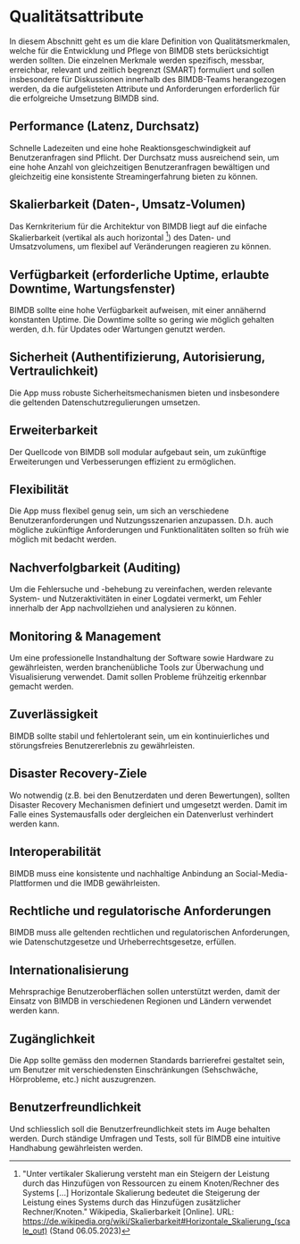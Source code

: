 # Qualitätsattribute
In diesem Abschnitt geht es um die klare Definition von Qualitätsmerkmalen, welche für die Entwicklung und Pflege von BIMDB stets berücksichtigt werden sollten. Die einzelnen Merkmale werden spezifisch, messbar, erreichbar, relevant und zeitlich begrenzt (SMART) formuliert und sollen insbesondere für Diskussionen innerhalb des BIMDB-Teams herangezogen werden, da die aufgelisteten Attribute und Anforderungen erforderlich für die erfolgreiche Umsetzung BIMDB sind.

## Performance (Latenz, Durchsatz)
Schnelle Ladezeiten und eine hohe Reaktionsgeschwindigkeit auf Benutzeranfragen sind Pflicht. Der Durchsatz muss ausreichend sein, um eine hohe Anzahl von gleichzeitigen Benutzeranfragen bewältigen und gleichzeitig eine konsistente Streamingerfahrung bieten zu können.

## Skalierbarkeit (Daten-, Umsatz-Volumen)
Das Kernkriterium für die Architektur von BIMDB liegt auf die einfache Skalierbarkeit (vertikal als auch horizontal [^1]) des Daten- und Umsatzvolumens, um flexibel auf Veränderungen reagieren zu können.

## Verfügbarkeit (erforderliche Uptime, erlaubte Downtime, Wartungsfenster)
BIMDB sollte eine hohe Verfügbarkeit aufweisen, mit einer annähernd konstanten Uptime. Die Downtime sollte so gering wie möglich gehalten werden, d.h. für Updates oder Wartungen genutzt werden.

## Sicherheit (Authentifizierung, Autorisierung, Vertraulichkeit)
Die App muss robuste Sicherheitsmechanismen bieten und insbesondere die geltenden Datenschutzregulierungen umsetzen.

## Erweiterbarkeit
Der Quellcode von BIMDB soll modular aufgebaut sein, um zukünftige Erweiterungen und Verbesserungen effizient zu ermöglichen.

## Flexibilität
Die App muss flexibel genug sein, um sich an verschiedene Benutzeranforderungen und Nutzungsszenarien anzupassen. D.h. auch mögliche zukünftige Anforderungen und Funktionalitäten sollten so früh wie möglich mit bedacht werden.

## Nachverfolgbarkeit (Auditing)
Um die Fehlersuche und -behebung zu vereinfachen, werden relevante System- und Nutzeraktivitäten in einer Logdatei vermerkt, um Fehler innerhalb der App nachvollziehen und analysieren zu können.

## Monitoring & Management
Um eine professionelle Instandhaltung der Software sowie Hardware zu gewährleisten, werden branchenübliche Tools zur Überwachung und Visualisierung verwendet. Damit sollen Probleme frühzeitig erkennbar gemacht werden.

## Zuverlässigkeit
BIMDB sollte stabil und fehlertolerant sein, um ein kontinuierliches und störungsfreies Benutzererlebnis zu gewährleisten.

## Disaster Recovery-Ziele
Wo notwendig (z.B. bei den Benutzerdaten und deren Bewertungen), sollten Disaster Recovery Mechanismen definiert und umgesetzt werden. Damit im Falle eines Systemausfalls oder dergleichen ein Datenverlust verhindert werden kann.

## Interoperabilität
BIMDB muss eine konsistente und nachhaltige Anbindung an Social-Media-Plattformen und die IMDB gewährleisten.

## Rechtliche und regulatorische Anforderungen
BIMDB muss alle geltenden rechtlichen und regulatorischen Anforderungen, wie Datenschutzgesetze und Urheberrechtsgesetze, erfüllen.

## Internationalisierung
Mehrsprachige Benutzeroberflächen sollen unterstützt werden, damit der Einsatz von BIMDB in verschiedenen Regionen und Ländern verwendet werden kann.

## Zugänglichkeit
Die App sollte gemäss den modernen Standards barrierefrei gestaltet sein, um Benutzer mit verschiedensten Einschränkungen (Sehschwäche, Hörprobleme, etc.) nicht auszugrenzen.

## Benutzerfreundlichkeit
Und schliesslich soll die Benutzerfreundlichkeit stets im Auge behalten werden. Durch ständige Umfragen und Tests, soll für BIMDB eine intuitive Handhabung gewährleisten werden.

[^1]: "Unter vertikaler Skalierung versteht man ein Steigern der Leistung durch das Hinzufügen von Ressourcen zu einem Knoten/Rechner des Systems [...] Horizontale Skalierung bedeutet die Steigerung der Leistung eines Systems durch das Hinzufügen zusätzlicher Rechner/Knoten." Wikipedia, Skalierbarkeit [Online]. URL: https://de.wikipedia.org/wiki/Skalierbarkeit#Horizontale_Skalierung_(scale_out) (Stand 06.05.2023)